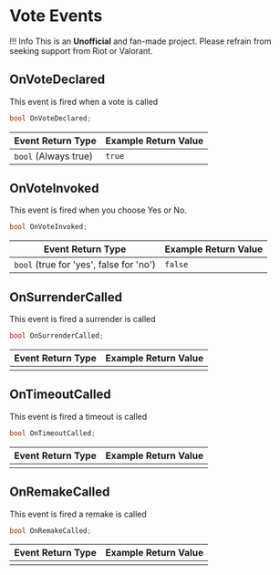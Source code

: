 # Vote Events

!!! Info 
    This is an **Unofficial** and fan-made project. Please refrain from seeking support from Riot or Valorant.

## OnVoteDeclared
This event is fired when a vote is called

```C#
bool OnVoteDeclared;
```

| **Event Return Type** | **Example Return Value** |
|------------------------|--------------------------|
| `bool` (Always true)                | `true`  |

## OnVoteInvoked
This event is fired when you choose Yes or No.

```C#
bool OnVoteInvoked;
```

| **Event Return Type** | **Example Return Value** |
|------------------------|--------------------------|
| `bool` (true for 'yes', false for 'no')  | `false`|

## OnSurrenderCalled
This event is fired a surrender is called

```C#
bool OnSurrenderCalled;
```

| **Event Return Type** | **Example Return Value** |
|------------------------|--------------------------|
| | |

## OnTimeoutCalled
This event is fired a timeout is called

```C#
bool OnTimeoutCalled;
```

| **Event Return Type** | **Example Return Value** |
|------------------------|--------------------------|
| | |

## OnRemakeCalled
This event is fired a remake is called

```C#
bool OnRemakeCalled;
```

| **Event Return Type** | **Example Return Value** |
|------------------------|--------------------------|
| | |